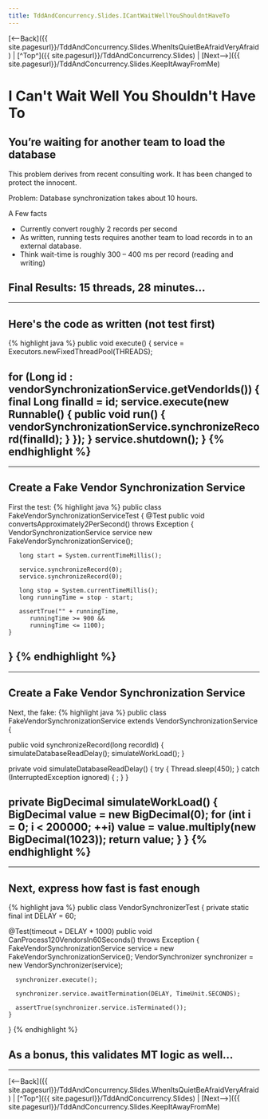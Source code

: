 ```yaml
---
title: TddAndConcurrency.Slides.ICantWaitWellYouShouldntHaveTo
---
```

[<--Back]({{ site.pagesurl}}/TddAndConcurrency.Slides.WhenItsQuietBeAfraidVeryAfraid) | [^Top^]({{ site.pagesurl}}/TddAndConcurrency.Slides) | [Next-->]({{ site.pagesurl}}/TddAndConcurrency.Slides.KeepItAwayFromMe)

# I Can't Wait Well You Shouldn't Have To
## You’re waiting for another team to load the database
This problem derives from recent consulting work. It has been changed to protect the innocent.

Problem: Database synchronization takes about 10 hours.

A Few facts
* Currently convert roughly 2 records per second
* As written, running tests requires another team to load records in to an external database.
* Think wait-time is roughly 300 – 400 ms per record (reading and writing)

Final Results: 15 threads, 28 minutes…
----
----
## Here's the code as written (not test first)
{% highlight java %}
public void execute() {
   service = Executors.newFixedThreadPool(THREADS);
   
   for (Long id : vendorSynchronizationService.getVendorIds()) {
      final Long finalId = id;
      service.execute(new Runnable() {
         public void run() {
            vendorSynchronizationService.synchronizeRecord(finalId);
         }
      });
   }
   service.shutdown();
}
{% endhighlight %}
----
----
## Create a Fake Vendor Synchronization Service
First the test:
{% highlight java %}
public class FakeVendorSynchronizationServiceTest {
   @Test
   public void convertsApproximately2PerSecond() throws Exception {
       VendorSynchronizationService service 
           new FakeVendorSynchronizationService();

       long start = System.currentTimeMillis();

       service.synchronizeRecord(0);
       service.synchronizeRecord(0);

       long stop = System.currentTimeMillis();
       long runningTime = stop - start;

       assertTrue("" + runningTime, 
          runningTime >= 900 && 
          runningTime <= 1100);
    }
}
{% endhighlight %}
----
----
## Create a Fake Vendor Synchronization Service
Next, the fake:
{% highlight java %}
public class FakeVendorSynchronizationService 
                                extends VendorSynchronizationService {

   public void synchronizeRecord(long recordId) {
      simulateDatabaseReadDelay();
      simulateWorkLoad();
   }

   private void simulateDatabaseReadDelay() {
      try { Thread.sleep(450); } 
      catch (InterruptedException ignored) { ; }
   }

   private BigDecimal simulateWorkLoad() {
      BigDecimal value = new BigDecimal(0);
      for (int i = 0; i < 200000; ++i)
         value = value.multiply(new BigDecimal(1023));
      return value;
   }
}
{% endhighlight %}
----
----
## Next, express how fast is fast enough
{% highlight java %}
public class VendorSynchronizerTest {
   private static final int DELAY = 60;

   @Test(timeout = DELAY * 1000)
   public void CanProcess120VendorsIn60Seconds() throws Exception {
      FakeVendorSynchronizationService service 
         = new FakeVendorSynchronizationService();
      VendorSynchronizer synchronizer 
         = new VendorSynchronizer(service);

      synchronizer.execute();
        
      synchronizer.service.awaitTermination(DELAY, TimeUnit.SECONDS);
        
      assertTrue(synchronizer.service.isTerminated());
    }
}
{% endhighlight %}

As a bonus, this validates MT logic as well…
----
----

[<--Back]({{ site.pagesurl}}/TddAndConcurrency.Slides.WhenItsQuietBeAfraidVeryAfraid) | [^Top^]({{ site.pagesurl}}/TddAndConcurrency.Slides) | [Next-->]({{ site.pagesurl}}/TddAndConcurrency.Slides.KeepItAwayFromMe)
